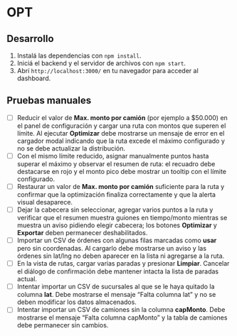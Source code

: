 # OPT

## Desarrollo

1. Instalá las dependencias con `npm install`.
2. Iniciá el backend y el servidor de archivos con `npm start`.
3. Abrí `http://localhost:3000/` en tu navegador para acceder al dashboard.

## Pruebas manuales

- [ ] Reducir el valor de **Max. monto por camión** (por ejemplo a $50.000) en el panel de configuración y cargar una ruta con montos que superen el límite. Al ejecutar **Optimizar** debe mostrarse un mensaje de error en el cargador modal indicando que la ruta excede el máximo configurado y no se debe actualizar la distribución.
- [ ] Con el mismo límite reducido, asignar manualmente puntos hasta superar el máximo y observar el resumen de ruta: el recuadro debe destacarse en rojo y el monto pico debe mostrar un tooltip con el límite configurado.
- [ ] Restaurar un valor de **Max. monto por camión** suficiente para la ruta y confirmar que la optimización finaliza correctamente y que la alerta visual desaparece.
- [ ] Dejar la cabecera sin seleccionar, agregar varios puntos a la ruta y verificar que el resumen muestra guiones en tiempo/monto mientras se muestra un aviso pidiendo elegir cabecera; los botones **Optimizar** y **Exportar** deben permanecer deshabilitados.
- [ ] Importar un CSV de órdenes con algunas filas marcadas como **usar** pero sin coordenadas. Al cargarlo debe mostrarse un aviso y las órdenes sin lat/lng no deben aparecer en la lista ni agregarse a la ruta.
- [ ] En la vista de rutas, cargar varias paradas y presionar **Limpiar**. Cancelar el diálogo de confirmación debe mantener intacta la lista de paradas actual.
- [ ] Intentar importar un CSV de sucursales al que se le haya quitado la columna **lat**. Debe mostrarse el mensaje “Falta columna lat” y no se deben modificar los datos almacenados.
- [ ] Intentar importar un CSV de camiones sin la columna **capMonto**. Debe mostrarse el mensaje “Falta columna capMonto” y la tabla de camiones debe permanecer sin cambios.
